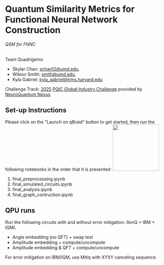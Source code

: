 # Quantum Similarity Metrics for Functional Neural Network Construction

###### QSM for FNNC
Team Quadrigems:
* Skylar Chan: [schan12@umd.edu](schan12@umd.edu),
* Wilson Smith: [smith@umd.edu](smith@umd.edu),
* Kyla Gabriel: [kyla_gabriel@hms.harvard.edu](kyla_gabriel@hms.harvard.edu)

Challenge Track: [2025](https://web.archive.org/web/20250622115932/https://www.pqic.org/challenge) [PQIC Global Industry Challenge](https://www.pqic.org/challenge) provided by [NeuroQuantum Nexus](https://web.archive.org/web/20250622115008/https://gcell.umd.edu/)


## Set-up Instructions
Please click on the "Launch on qBraid" button to get started, then run the following notebooks in the order that it is presented:
[<img src="https://qbraid-static.s3.amazonaws.com/logos/Launch_on_qBraid_white.png" width="150">](https://account.qbraid.com?gitHubUrl=https://github.com/0mWh/pqic-gic-quadrigems.git)
1. final_preprocessing.ipynb
2. final_simulated_circuits.ipynb
3. final_analysis.ipynb
4. final_graph_contruction.ipynb


## QPU runs
Run the following circuits with and without error mitigation: (IonQ + IBM + IQM).

- Angle embedding (no QFT) + swap test
- Amplitude embedding + compute/uncompute
- Amplitude embedding & QFT + compute/uncompute

For error mitigation on IBM/IQM, use Mitiq with XYXY canceling sequence.
